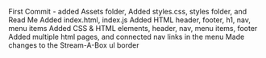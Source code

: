 First Commit - added Assets folder, Added styles.css, styles folder, and Read Me
Added index.html, index.js
Added HTML header, footer, h1, nav, menu items
Added CSS & HTML elements, header, nav, menu items, footer
Added multiple html pages, and connected nav links in the menu
Made changes to the Stream-A-Box ul border
